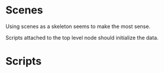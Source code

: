 # Scenes 
Using scenes as a skeleton seems to make the most sense.

Scripts attached to the top level node should initialize the data.

# Scripts
